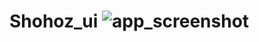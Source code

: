 # Shohoz_ui  ![app_screenshot](https://github.com/user-attachments/assets/70e0f050-38aa-4574-8dd0-09a703746ae8)
